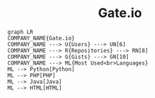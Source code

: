 <h1 align="center">Gate.io</h1>

```mermaid
graph LR
COMPANY_NAME{Gate.io}
COMPANY_NAME ---> U{Users} ---> UN[6]
COMPANY_NAME ---> R{Repositories} ---> RN[8]
COMPANY_NAME ---> G{Gists} ---> GN[10]
COMPANY_NAME ---> ML{Most Used<br>Languages}
ML --> Python[Python]
ML --> PHP[PHP]
ML --> Java[Java]
ML --> HTML[HTML]
```
